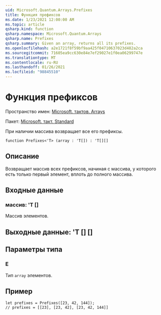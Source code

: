```yaml
---
uid: Microsoft.Quantum.Arrays.Prefixes
title: Функция префиксов
ms.date: 1/23/2021 12:00:00 AM
ms.topic: article
qsharp.kind: function
qsharp.namespace: Microsoft.Quantum.Arrays
qsharp.name: Prefixes
qsharp.summary: Given an array, returns all its prefixes.
ms.openlocfilehash: a2e1721f8f59bf9aa425f04710637023d482a2ca
ms.sourcegitcommit: 71605ea9cc630e84e7ef29027e1f0ea06299747e
ms.translationtype: MT
ms.contentlocale: ru-RU
ms.lasthandoff: 01/26/2021
ms.locfileid: "98845510"
---
```

# <a name="prefixes-function"></a>Функция префиксов

Пространство имен: [Microsoft. тактов. Arrays](xref:Microsoft.Quantum.Arrays)

Пакет: [Microsoft. такт. Standard](https://nuget.org/packages/Microsoft.Quantum.Standard)


При наличии массива возвращает все его префиксы.

```qsharp
function Prefixes<'T> (array : 'T[]) : 'T[][]
```


## <a name="description"></a>Описание

Возвращает массив всех префиксов, начиная с массива, у которого есть только первый элемент, вплоть до полного массива.

## <a name="input"></a>Входные данные

### <a name="array--t"></a>массив: 'T []

Массив элементов.



## <a name="output--t"></a>Выходные данные: 'T [] []



## <a name="type-parameters"></a>Параметры типа

### <a name="t"></a>Е

Тип `array` элементов.

## <a name="example"></a>Пример

```qsharp
let prefixes = Prefixes([23, 42, 144]);
// prefixes = [[23], [23, 42], [23, 42, 144]]
```